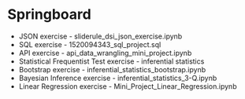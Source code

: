 # Springboard
* JSON exercise - sliderule_dsi_json_exercise.ipynb
* SQL exercise - 1520094343_sql_project.sql
* API exercise - api_data_wrangling_mini_project.ipynb
* Statistical Frequentist Test exercise - inferential statistics
* Bootstrap exercise - inferential_statistics_bootstrap.ipynb
* Bayesian Inference exercise - inferential_statistics_3-Q.ipynb
* Linear Regression exercise - Mini_Project_Linear_Regression.ipynb
